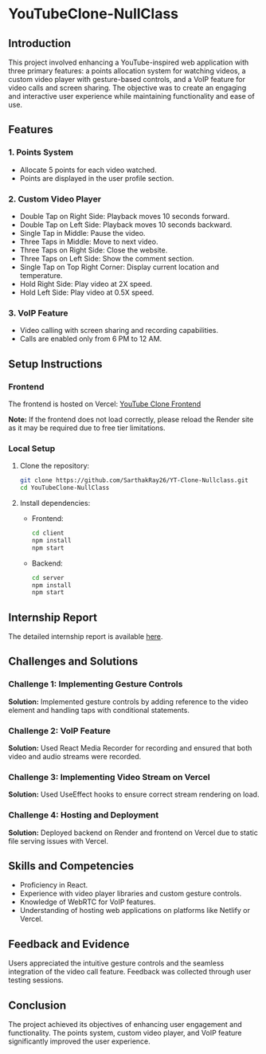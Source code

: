 
# YouTubeClone-NullClass

## Introduction
This project involved enhancing a YouTube-inspired web application with three primary features: a points allocation system for watching videos, a custom video player with gesture-based controls, and a VoIP feature for video calls and screen sharing. The objective was to create an engaging and interactive user experience while maintaining functionality and ease of use.

## Features
### 1. Points System
- Allocate 5 points for each video watched.
- Points are displayed in the user profile section.

### 2. Custom Video Player
- Double Tap on Right Side: Playback moves 10 seconds forward.
- Double Tap on Left Side: Playback moves 10 seconds backward.
- Single Tap in Middle: Pause the video.
- Three Taps in Middle: Move to next video.
- Three Taps on Right Side: Close the website.
- Three Taps on Left Side: Show the comment section.
- Single Tap on Top Right Corner: Display current location and temperature.
- Hold Right Side: Play video at 2X speed.
- Hold Left Side: Play video at 0.5X speed.

### 3. VoIP Feature
- Video calling with screen sharing and recording capabilities.
- Calls are enabled only from 6 PM to 12 AM.

## Setup Instructions
### Frontend
The frontend is hosted on Vercel: [YouTube Clone Frontend](https://yt-clone-nullclass-front.vercel.app//)
   

**Note:** If the frontend does not load correctly, please reload the Render site as it may be required due to free tier limitations.

### Local Setup
1. Clone the repository:
   ```sh
   git clone https://github.com/SarthakRay26/YT-Clone-Nullclass.git
   cd YouTubeClone-NullClass
   ```

2. Install dependencies:
   - Frontend:
     ```sh
     cd client
     npm install
     npm start
     ```
   - Backend:
     ```sh
     cd server
     npm install
     npm start
     ```

## Internship Report
The detailed internship report is available [here](./report.docx).

## Challenges and Solutions
### Challenge 1: Implementing Gesture Controls
**Solution:** Implemented gesture controls by adding reference to the video element and handling taps with conditional statements.

### Challenge 2: VoIP Feature
**Solution:** Used React Media Recorder for recording and ensured that both video and audio streams were recorded.

### Challenge 3: Implementing Video Stream on Vercel
**Solution:** Used UseEffect hooks to ensure correct stream rendering on load.

### Challenge 4: Hosting and Deployment
**Solution:** Deployed backend on Render and frontend on Vercel due to static file serving issues with Vercel.

## Skills and Competencies
- Proficiency in React.
- Experience with video player libraries and custom gesture controls.
- Knowledge of WebRTC for VoIP features.
- Understanding of hosting web applications on platforms like Netlify or Vercel.

## Feedback and Evidence
Users appreciated the intuitive gesture controls and the seamless integration of the video call feature. Feedback was collected through user testing sessions.

## Conclusion
The project achieved its objectives of enhancing user engagement and functionality. The points system, custom video player, and VoIP feature significantly improved the user experience.
